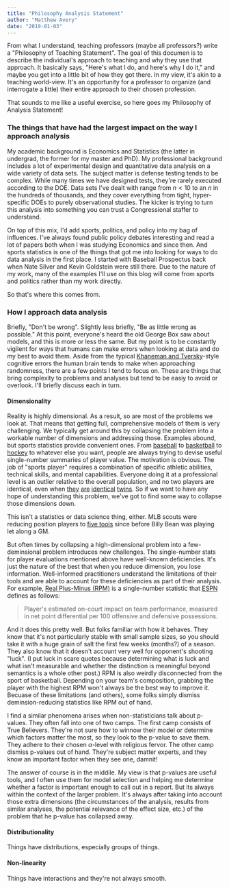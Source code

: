 ```yaml
---
title: "Philosophy Analysis Statement"
author: "Matthew Avery"
date: "2019-01-03"
---
```


From what I understand, teaching professors (maybe all professors?) write a "Philosophy of Teaching Statement". The goal of this documen is to describe the individual's approach to teaching and why they use that approach. It basically says, "Here's what I do, and here's why I do it," and maybe you get into a little bit of how they got there. In my view, it's akin to a teaching world-view. It's an opportunity for a professor to organize (and interrogate a little) their entire approach to their chosen profession. 

That sounds to me like a useful exercise, so here goes my Philosophy of Analysis Statement!

### The things that have had the largest impact on the way I approach analysis

My academic background is Economics and Statistics (the latter in undergrad, the former for my master and PhD). My professional background includes a lot of experimental design and quantitative data analysis on a wide variety of data sets. The subject matter is defense testing tends to be complex. While many times we have designed tests, they're rarely executed according to the DOE. Data sets I've dealt with range from $n < 10$ to an $n$ in the hundreds of thousands, and they cover everything from tight, hyper-specific DOEs to purely observational studies. The kicker is trying to turn this analysis into something you can trust a Congressional staffer to understand. 

On top of this mix, I'd add sports, politics, and policy into my bag of influences. I've always found public policy debates interesting and read a lot of papers both when I was studying Economics and since then. And sports statistics is one of the things that got me into looking for ways to do data analysis in the first place. I started with Baseball Prospectus back when Nate Silver and Kevin Goldstein were still there. Due to the nature of my work, many of the examples I'll use on this blog will come from sports and politics rather than my work directly. 

So that's where this comes from. 

### How I approach data analysis

Briefly, "Don't be wrong". Slightly less briefly, "Be as little wrong as possible." At this point, everyone's heard the old George Box saw about models, and this is more or less the same. But my point is to be constantly vigilent for ways that humans can make errors when looking at data and do my best to avoid them. Aside from the typical <a href = "https://www.uzh.ch/cmsssl/suz/dam/jcr:00000000-64a0-5b1c-0000-00003b7ec704/10.05-kahneman-tversky-79.pdf">Khaneman and Tversky</a>-style cognitive errors the human brain tends to make when approaching randomness, there are a few points I tend to focus on. These are things that bring complexity to problems and analyses but tend to be easiy to avoid or overlook. I'll briefly discuss each in turn.

#### Dimensionality

Reality is highly dimensional. As a result, so are most of the problems we look at. That means that getting full, comprehensive models of them is very challenging. We typically get around this by collapsing the problem into a workable number of dimensions and addressing those. Examples abound, but sports statistics provide convenient ones. From <a href = "https://legacy.baseballprospectus.com/glossary/index.php?search=WARP">baseball</a> to <a href = "https://www.basketball-reference.com/about/per.html">basketball</a> to <a href = "https://en.wikipedia.org/wiki/Corsi_(statistic)">hockey</a> to whatever else you want, people are always trying to devise useful single-number summaries of player value. The motivation is obvious. The job of "sports player" requires a combination of specific athletic abilities, technical skills, and mental capabilities. Everyone doing it at a professional level is an outlier relative to the overall population, and no two players are identical, even when <a href ="https://www.hockey-reference.com/players/s/sedinhe01.html">they</a> <a href ="https://www.hockey-reference.com/players/s/sedinda01.html">are</a> <a href ="https://www.basketball-reference.com/players/m/morrima03.html">identical</a> 
<a href ="https://www.basketball-reference.com/players/m/morrima02.html">twins</a>. So if we want to have any hope of understanding this problem, we've got to find some way to collapse those dimensions down. 

This isn't a statistics or data science thing, either. MLB scouts were reducing position players to <a href = "http://fivetoolschool.com/what-are-the-five-tools-in-baseball/">five tools</a> since before Billy Bean was playing let along a GM. 


But often times by collapsing a high-dimensional problem into a few-deminsional problem introduces new challenges. The single-number stats for player evaluations mentioned above have well-known deficiencies. It's just the nature of the best that when you reduce dimension, you lose information. Well-informed practitioners understand the limitations of their tools and are able to account for these deficiencies as part of their analysis. For example, <a href = "http://www.espn.com/nba/story/_/id/10740818/introducing-real-plus-minus">Real Plus-Minus (RPM)</a> is a single-number statistic that <a href = "http://www.espn.com/nba/statistics/rpm/_/sort/RPM">ESPN</a> defines as follows: 

> Player's estimated on-court impact on team performance, measured in net point differential per 100 offensive and defensive possessions.

And it does this pretty well. But folks familiar with how it behaves. They know that it's not particularly stable with small sample sizes, so you should take it with a huge grain of salt the first few weeks (months?) of a season. They also know that it doesn't account very well for opponent's shooting "luck". (I put luck in scare quotes because determining what is luck and what isn't measurable and whether the distinction is meaningful beyond semantics is a whole other post.) RPM is also weirdly disconnected from the sport of basketball. Depending on your team's composition, grabbing the player with the highest RPM won't always be the best way to improve it. Becuase of these limitations (and others), some folks simply dismiss deminsion-reducing statistics like RPM out of hand. 

I find a similar phenomena arises when non-statisticians talk about p-values. They often fall into one of two camps. The first camp consists of True Believers. They're not sure how to winnow their model or determine which factors matter the most, so they look to the p-value to save them. They adhere to their chosen $\alpha$-level with religious fervor. The other camp dismiss p-values out of hand. They're subject matter experts, and they know an important factor when they see one, damnit!

The answer of course is in the middile. My view is that p-values are useful tools, and I often use them for model selection and helping me determine whether a factor is important enough to call out in a report. But its always within the context of the larger problem. It's always after taking into account those extra dimensions (the circumstances of the analysis, results from similar analyses, the potential relevance of the effect size, etc.) of the problem that he p-value has collapsed away. 

#### Distributionality

Things have distributions, especially groups of things.

#### Non-linearity

Things have interactions and they're not always smooth. 

